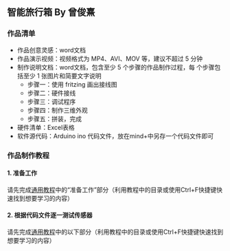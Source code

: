 ## 智能旅行箱 By 曾俊熹
### 作品清单
- 作品创意灵感：word文档
- 作品演示视频：视频格式为 MP4、AVI、MOV 等，建议不超过 5 分钟
- 制作说明文档：word文档，包含至少 5 个步骤的作品制作过程，每 个步骤包括至少 1 张图片和简要文字说明
    - 步骤一：使用 fritzing 画出接线图
    - 步骤二：硬件接线
    - 步骤三：调试程序
    - 步骤四：制作三维外观
    - 步骤五：拼装，完成
- 硬件清单：Excel表格
- 软件源代码：Arduino ino 代码文件，放在mind+中另存一个代码文件即可

### 作品制作教程

#### 1. 准备工作

请先完成[通用教程](./overall-learning.md)中的“准备工作”部分（利用教程中的目录或使用Ctrl+F快捷键快速找到想要学习的内容）


#### 2. 根据代码文件逐一测试传感器

请先完成[通用教程](./overall-learning.md)中的以下部分（利用教程中的目录或使用Ctrl+F快捷键快速找到想要学习的内容）

